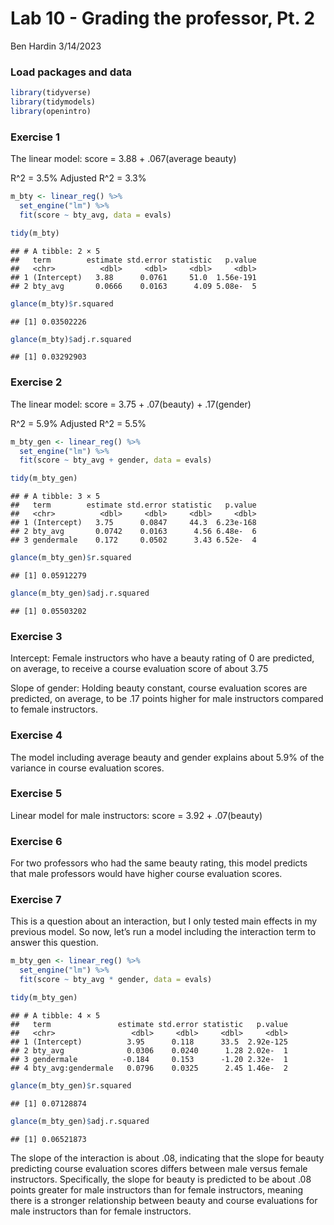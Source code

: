 Lab 10 - Grading the professor, Pt. 2
================
Ben Hardin
3/14/2023

### Load packages and data

``` r
library(tidyverse) 
library(tidymodels)
library(openintro)
```

### Exercise 1

The linear model: score = 3.88 + .067(average beauty)

R^2 = 3.5% Adjusted R^2 = 3.3%

``` r
m_bty <- linear_reg() %>%
  set_engine("lm") %>%
  fit(score ~ bty_avg, data = evals)

tidy(m_bty)
```

    ## # A tibble: 2 × 5
    ##   term        estimate std.error statistic   p.value
    ##   <chr>          <dbl>     <dbl>     <dbl>     <dbl>
    ## 1 (Intercept)   3.88      0.0761     51.0  1.56e-191
    ## 2 bty_avg       0.0666    0.0163      4.09 5.08e-  5

``` r
glance(m_bty)$r.squared
```

    ## [1] 0.03502226

``` r
glance(m_bty)$adj.r.squared
```

    ## [1] 0.03292903

### Exercise 2

The linear model: score = 3.75 + .07(beauty) + .17(gender)

R^2 = 5.9% Adjusted R^2 = 5.5%

``` r
m_bty_gen <- linear_reg() %>%
  set_engine("lm") %>%
  fit(score ~ bty_avg + gender, data = evals)

tidy(m_bty_gen)
```

    ## # A tibble: 3 × 5
    ##   term        estimate std.error statistic   p.value
    ##   <chr>          <dbl>     <dbl>     <dbl>     <dbl>
    ## 1 (Intercept)   3.75      0.0847     44.3  6.23e-168
    ## 2 bty_avg       0.0742    0.0163      4.56 6.48e-  6
    ## 3 gendermale    0.172     0.0502      3.43 6.52e-  4

``` r
glance(m_bty_gen)$r.squared
```

    ## [1] 0.05912279

``` r
glance(m_bty_gen)$adj.r.squared
```

    ## [1] 0.05503202

### Exercise 3

Intercept: Female instructors who have a beauty rating of 0 are
predicted, on average, to receive a course evaluation score of about
3.75

Slope of gender: Holding beauty constant, course evaluation scores are
predicted, on average, to be .17 points higher for male instructors
compared to female instructors.

### Exercise 4

The model including average beauty and gender explains about 5.9% of the
variance in course evaluation scores.

### Exercise 5

Linear model for male instructors: score = 3.92 + .07(beauty)

### Exercise 6

For two professors who had the same beauty rating, this model predicts
that male professors would have higher course evaluation scores.

### Exercise 7

This is a question about an interaction, but I only tested main effects
in my previous model. So now, let’s run a model including the
interaction term to answer this question.

``` r
m_bty_gen <- linear_reg() %>%
  set_engine("lm") %>%
  fit(score ~ bty_avg * gender, data = evals)

tidy(m_bty_gen)
```

    ## # A tibble: 4 × 5
    ##   term               estimate std.error statistic   p.value
    ##   <chr>                 <dbl>     <dbl>     <dbl>     <dbl>
    ## 1 (Intercept)          3.95      0.118      33.5  2.92e-125
    ## 2 bty_avg              0.0306    0.0240      1.28 2.02e-  1
    ## 3 gendermale          -0.184     0.153      -1.20 2.32e-  1
    ## 4 bty_avg:gendermale   0.0796    0.0325      2.45 1.46e-  2

``` r
glance(m_bty_gen)$r.squared
```

    ## [1] 0.07128874

``` r
glance(m_bty_gen)$adj.r.squared
```

    ## [1] 0.06521873

The slope of the interaction is about .08, indicating that the slope for
beauty predicting course evaluation scores differs between male versus
female instructors. Specifically, the slope for beauty is predicted to
be about .08 points greater for male instructors than for female
instructors, meaning there is a stronger relationship between beauty and
course evaluations for male instructors than for female instructors.
